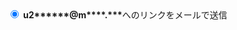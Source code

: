 <label>
      <input name="recipient" type="hidden" value="m4276936607@dqnwara.com">
      <input name="method" type="radio" checked="" value="-1">
      <strong>u2******@m****.***</strong>へのリンクをメールで送信
    </label>
